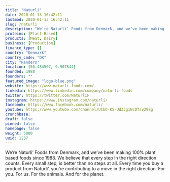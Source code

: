 ```yaml
---
title: "Naturli"
date: 2020-01-13 16:42:11
lastmod: 2020-01-13 16:42:11
slug: /naturli
description: "We’re Naturli’ Foods from Denmark, and we’ve been making 100% plant based foods since 1988. We believe that every step in the right direction counts. Every small step, is better than no steps at all. Every time you buy a product from Naturli’, you’re contributing to a move in the right direction. For you. For us. For the animals. And for the planet."
proteins: [Plant-Based]
products: [Meat, Dairy]
business: [Production]
finance_type: []
country: "Denmark"
country_code: "DK"
city: "Randers"
location: [56.484507, 9.907844]
founded: 1988
founders: ""
featured_image: "logo-blue.png"
website: https://www.naturli-foods.com/
linkedin: https://www.linkedin.com/company/naturli-foods
twitter: https://twitter.com/NaturliF
instagram: https://www.instagram.com/naturli/
facebook: https://www.facebook.com/naturli/
youtube: https://www.youtube.com/channel/UCbD-K5-UdZJg1NcDTsv29Bg
crunchbase: 
draft: false
pinned: false
homepage: false
weight: 5000
uuid: 1237
---
```

We’re Naturli’ Foods from Denmark, and we’ve been making 100% plant based foods since 1988. We believe that every step in the right direction counts. Every small step, is better than no steps at all. Every time you buy a product from Naturli’, you’re contributing to a move in the right direction. For you. For us. For the animals. And for the planet.
